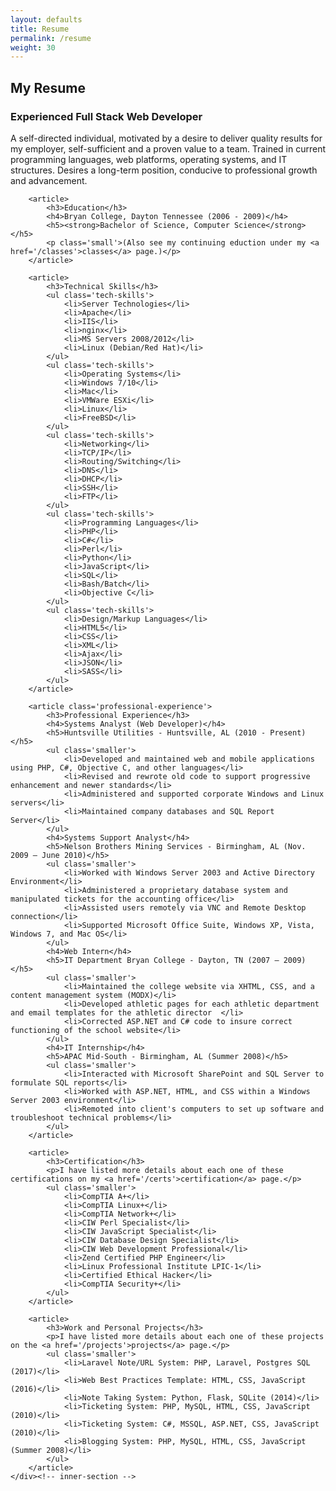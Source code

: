 ```yaml
---
layout: defaults
title: Resume
permalink: /resume
weight: 30
---
```


<section>
    <div class='inner-section'>
        <h2>My Resume</h2>
        <article>
            <h3>Experienced Full Stack Web Developer</h3>
            <p class='resume-top'>A self-directed individual, motivated by a desire to deliver quality results for my employer, self-sufficient and a proven value to a team.  Trained in current programming languages, web platforms, operating systems, and IT structures. Desires a long-term position, conducive to professional growth and advancement.</p>
        </article>

        <article>
            <h3>Education</h3>
            <h4>Bryan College, Dayton Tennessee (2006 - 2009)</h4>
            <h5><strong>Bachelor of Science, Computer Science</strong></h5>
            <p class='small'>(Also see my continuing eduction under my <a href='/classes'>classes</a> page.)</p>
        </article>

        <article>
            <h3>Technical Skills</h3>
            <ul class='tech-skills'>
                <li>Server Technologies</li>
                <li>Apache</li>
                <li>IIS</li>
                <li>nginx</li>
                <li>MS Servers 2008/2012</li>
                <li>Linux (Debian/Red Hat)</li>
            </ul>
            <ul class='tech-skills'>
                <li>Operating Systems</li>
                <li>Windows 7/10</li>
                <li>Mac</li>
                <li>VMWare ESXi</li>
                <li>Linux</li>
                <li>FreeBSD</li>
            </ul>
            <ul class='tech-skills'>
                <li>Networking</li>
                <li>TCP/IP</li>
                <li>Routing/Switching</li>
                <li>DNS</li>
                <li>DHCP</li>
                <li>SSH</li>
                <li>FTP</li>
            </ul>
            <ul class='tech-skills'>
                <li>Programming Languages</li>
                <li>PHP</li>
                <li>C#</li>
                <li>Perl</li>
                <li>Python</li>
                <li>JavaScript</li>
                <li>SQL</li>
                <li>Bash/Batch</li>
                <li>Objective C</li>
            </ul>
            <ul class='tech-skills'>
                <li>Design/Markup Languages</li>
                <li>HTML5</li>
                <li>CSS</li>
                <li>XML</li>
                <li>Ajax</li>
                <li>JSON</li>
                <li>SASS</li>
            </ul>
        </article>

        <article class='professional-experience'>
            <h3>Professional Experience</h3>
            <h4>Systems Analyst (Web Developer)</h4>
            <h5>Huntsville Utilities - Huntsville, AL (2010 - Present)</h5>
            <ul class='smaller'>
                <li>Developed and maintained web and mobile applications using PHP, C#, Objective C, and other languages</li>
                <li>Revised and rewrote old code to support progressive enhancement and newer standards</li>
                <li>Administered and supported corporate Windows and Linux servers</li>
                <li>Maintained company databases and SQL Report Server</li>
            </ul>
            <h4>Systems Support Analyst</h4>
            <h5>Nelson Brothers Mining Services - Birmingham, AL (Nov. 2009 – June 2010)</h5>
            <ul class='smaller'>
                <li>Worked with Windows Server 2003 and Active Directory Environment</li>
                <li>Administered a proprietary database system and manipulated tickets for the accounting office</li>
                <li>Assisted users remotely via VNC and Remote Desktop connection</li>
                <li>Supported Microsoft Office Suite, Windows XP, Vista, Windows 7, and Mac OS</li>
            </ul>
            <h4>Web Intern</h4>
            <h5>IT Department Bryan College - Dayton, TN (2007 – 2009)</h5>
            <ul class='smaller'>
                <li>Maintained the college website via XHTML, CSS, and a content management system (MODX)</li>
                <li>Developed athletic pages for each athletic department and email templates for the athletic director  </li>
                <li>Corrected ASP.NET and C# code to insure correct functioning of the school website</li>
            </ul>
            <h4>IT Internship</h4>
            <h5>APAC Mid-South - Birmingham, AL (Summer 2008)</h5>
            <ul class='smaller'>
                <li>Interacted with Microsoft SharePoint and SQL Server to formulate SQL reports</li>
                <li>Worked with ASP.NET, HTML, and CSS within a Windows Server 2003 environment</li>
                <li>Remoted into client's computers to set up software and troubleshoot technical problems</li>
            </ul>
        </article>

        <article>
            <h3>Certification</h3>
            <p>I have listed more details about each one of these certifications on my <a href='/certs'>certification</a> page.</p>
            <ul class='smaller'>
                <li>CompTIA A+</li>
                <li>CompTIA Linux+</li>
                <li>CompTIA Network+</li>
                <li>CIW Perl Specialist</li>
                <li>CIW JavaScript Specialist</li>
                <li>CIW Database Design Specialist</li>
                <li>CIW Web Development Professional</li>
                <li>Zend Certified PHP Engineer</li>
                <li>Linux Professional Institute LPIC-1</li>
                <li>Certified Ethical Hacker</li>
                <li>CompTIA Security+</li>
            </ul>
        </article>

        <article>
            <h3>Work and Personal Projects</h3>
            <p>I have listed more details about each one of these projects on the <a href='/projects'>projects</a> page.</p>
            <ul class='smaller'>
                <li>Laravel Note/URL System: PHP, Laravel, Postgres SQL (2017)</li>
                <li>Web Best Practices Template: HTML, CSS, JavaScript (2016)</li>
                <li>Note Taking System: Python, Flask, SQLite (2014)</li>
                <li>Ticketing System: PHP, MySQL, HTML, CSS, JavaScript (2010)</li>
                <li>Ticketing System: C#, MSSQL, ASP.NET, CSS, JavaScript (2010)</li>
                <li>Blogging System: PHP, MySQL, HTML, CSS, JavaScript (Summer 2008)</li>
            </ul>
        </article>
    </div><!-- inner-section -->
</section>